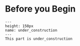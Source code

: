 # Before you Begin

```{figure} ../under_construction.png
---
height: 150px
name: under_construction
---
This part is under_construction
```
